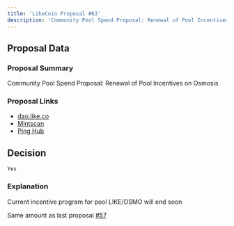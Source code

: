 ```yaml
---
title: 'LikeCoin Proposal #63'
description: 'Community Pool Spend Proposal: Renewal of Pool Incentives on Osmosis'
---
```


## Proposal Data

### Proposal Summary
Community Pool Spend Proposal: Renewal of Pool Incentives on Osmosis

### Proposal Links
- [dao.like.co](https://dao.like.co/proposals/63)
- [Mintscan](https://www.mintscan.io/likecoin/proposals/63)
- [Ping Hub](https://ping.pub/likecoin/gov/63)


## Decision
`Yes`

### Explanation
Current incentive program for pool LIKE/OSMO will end soon

Same amount as last proposal [#57](57)
